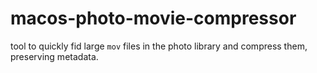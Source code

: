 # macos-photo-movie-compressor
tool to quickly fid large `mov` files in the photo library and compress them, preserving metadata.
